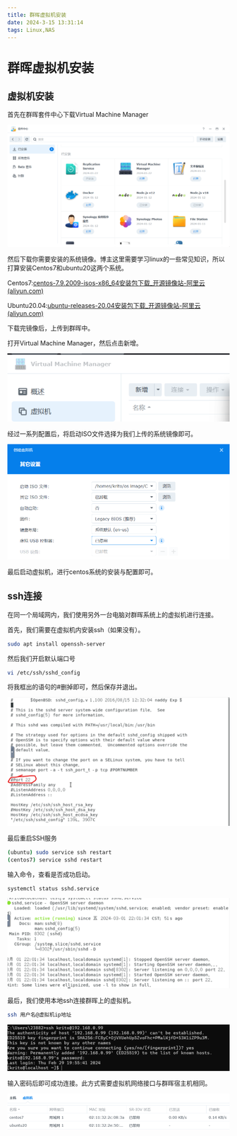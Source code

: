 ```yaml
---
title: 群晖虚拟机安装
date: 2024-3-15 13:31:14
tags: Linux,NAS
---
```


# 群晖虚拟机安装

## 虚拟机安装

首先在群晖套件中心下载Virtual Machine Manager

![image-20240228202835895](/pic/image-20240228202835895.png)

然后下载你需要安装的系统镜像。博主这里需要学习linux的一些常见知识，所以打算安装Centos7和ubuntu20这两个系统。

Centos7:[centos-7.9.2009-isos-x86_64安装包下载_开源镜像站-阿里云 (aliyun.com)](https://mirrors.aliyun.com/centos/7.9.2009/isos/x86_64/)

Ubuntu20.04:[ubuntu-releases-20.04安装包下载_开源镜像站-阿里云 (aliyun.com)](https://mirrors.aliyun.com/ubuntu-releases/20.04/?spm=a2c6h.25603864.0.0.4e6b4ddafVxC0M)

下载完镜像后，上传到群晖中。

打开Virtual Machine Manager，然后点击新增。

![image-20240228210909220](/pic/image-20240228210909220.png)

经过一系列配置后，将启动ISO文件选择为我们上传的系统镜像即可。

![image-20240228211013978](/pic/image-20240228211013978.png)

最后启动虚拟机，进行centos系统的安装与配置即可。

## ssh连接

在同一个局域网内，我们使用另外一台电脑对群晖系统上的虚拟机进行连接。

首先，我们需要在虚拟机内安装ssh（如果没有）。

```bash
sudo apt install openssh-server
```

然后我们开启默认端口号

```bash
vi /etc/ssh/sshd_config
```

将我框出的语句的#删掉即可，然后保存并退出。

![image-20240301215914743](/pic/image-20240301215914743.png)

最后重启SSH服务

```bash
(ubuntu) sudo service ssh restart
(centos7) service sshd restart
```

输入命令，查看是否成功启动。

```bash
systemctl status sshd.service
```

![image-20240301220247107](/pic/image-20240301220247107.png)

最后，我们使用本地ssh连接群晖上的虚拟机。

```bash
ssh 用户名@虚拟机ip地址
```

![image-20240301220656918](/pic/image-20240301220656918.png)

输入密码后即可成功连接。此方式需要虚拟机网络接口与群晖宿主机相同。

![image-20240301220755647](/pic/image-20240301220755647.png)

